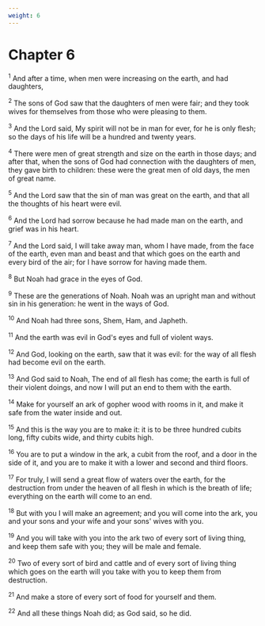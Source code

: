 ```yaml
---
weight: 6
---
```


# Chapter 6

<sup>1</sup> And after a time, when men were increasing on the earth, and had daughters, 

<sup>2</sup> The sons of God saw that the daughters of men were fair; and they took wives for themselves from those who were pleasing to them. 

<sup>3</sup> And the Lord said, My spirit will not be in man for ever, for he is only flesh; so the days of his life will be a hundred and twenty years. 

<sup>4</sup> There were men of great strength and size on the earth in those days; and after that, when the sons of God had connection with the daughters of men, they gave birth to children: these were the great men of old days, the men of great name. 

<sup>5</sup> And the Lord saw that the sin of man was great on the earth, and that all the thoughts of his heart were evil. 

<sup>6</sup> And the Lord had sorrow because he had made man on the earth, and grief was in his heart. 

<sup>7</sup> And the Lord said, I will take away man, whom I have made, from the face of the earth, even man and beast and that which goes on the earth and every bird of the air; for I have sorrow for having made them. 

<sup>8</sup> But Noah had grace in the eyes of God. 

<sup>9</sup> These are the generations of Noah. Noah was an upright man and without sin in his generation: he went in the ways of God. 

<sup>10</sup> And Noah had three sons, Shem, Ham, and Japheth. 

<sup>11</sup> And the earth was evil in God's eyes and full of violent ways. 

<sup>12</sup> And God, looking on the earth, saw that it was evil: for the way of all flesh had become evil on the earth. 

<sup>13</sup> And God said to Noah, The end of all flesh has come; the earth is full of their violent doings, and now I will put an end to them with the earth. 

<sup>14</sup> Make for yourself an ark of gopher wood with rooms in it, and make it safe from the water inside and out. 

<sup>15</sup> And this is the way you are to make it: it is to be three hundred cubits long, fifty cubits wide, and thirty cubits high. 

<sup>16</sup> You are to put a window in the ark, a cubit from the roof, and a door in the side of it, and you are to make it with a lower and second and third floors. 

<sup>17</sup> For truly, I will send a great flow of waters over the earth, for the destruction from under the heaven of all flesh in which is the breath of life; everything on the earth will come to an end. 

<sup>18</sup> But with you I will make an agreement; and you will come into the ark, you and your sons and your wife and your sons' wives with you. 

<sup>19</sup> And you will take with you into the ark two of every sort of living thing, and keep them safe with you; they will be male and female. 

<sup>20</sup> Two of every sort of bird and cattle and of every sort of living thing which goes on the earth will you take with you to keep them from destruction. 

<sup>21</sup> And make a store of every sort of food for yourself and them. 

<sup>22</sup> And all these things Noah did; as God said, so he did. 



